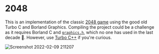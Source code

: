 # 2048

This is an implementation of the classic [2048 game](https://github.com/gabrielecirulli/2048) using the good old Turbo C and Borland Graphics. Compiling the project could be a challenge as it requires Borland C and [`graphics.h`](https://en.wikipedia.org/wiki/Borland_Graphics_Interface), which no one has used in the last decade 🥲. However, use [Turbo C++](https://www.fileeagle.com/software/1362/Turbo-C) if you're curious.

![Screenshot 2022-02-09 211207](https://user-images.githubusercontent.com/13608193/153235928-85c2853c-a756-453a-87a1-35b6231c88f7.png)
